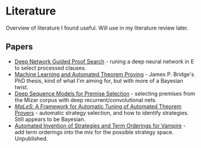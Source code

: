 # Literature

Overview of literature I found useful.
Will use in my literature review later.

## Papers

- [Deep Network Guided Proof Search](https://arxiv.org/pdf/1701.06972.pdf) - runing a deep neural network in E to select processed clauses.
- [Machine Learning and Automated Theorem Proving](http://www.cl.cam.ac.uk/techreports/UCAM-CL-TR-792.pdf) - James P. Bridge's PhD thesis, kind of what I'm aiming for, but with more of a Bayesian twist.
- [Deep Sequence Models for Premise Selection](https://arxiv.org/pdf/1606.04442.pdf) - selecting premises from the Mizar corpus with deep recurrent/convolutional nets.
- [_MaLeS_: A Framework for Automatic Tuning of Automated Theorem Provers](https://link.springer.com/content/pdf/10.1007%2Fs10817-015-9329-1.pdf) - automatic strategy selection, and how to identify strategies. Still appears to be Bayesian.
- [Automated Invention of Strategies and Term Orderings for Vampire](http://arxiv.org/pdf/) - add term orderings into the mix for the possible strategy space. Unpublished.
